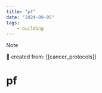 ```yaml
---
title: "pf"
date: "2024-09-05"
tags:
    - building
---
```


> [!NOTE]
> 🌱 created from: [[cancer_protocols]]

# pf


